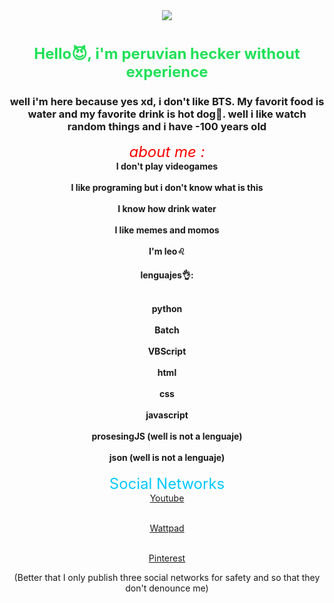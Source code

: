<div id="header" align="center">
  <img src="https://media.giphy.com/media/eoxomXXVL2S0E/giphy.gif">
   
  <h1 align="center"><font size="5" color="20E158"> Hello😈, i'm peruvian hecker without experience </font></h1>
    <h3 align="center">well i'm here because yes xd, i don't like BTS.
    My favorit food is water and my favorite drink is hot dog🌭.
    well i like watch random things and i have -100 years old</h3>
    <em><font size="5" color="FF0000"> about me : </font></em>
    <strong><br>I don't play videogames</br></strong>
    <strong><br>I like programing but i don't know what is this</br></strong>
    <strong><br>I know how drink water</br></strong>
    <strong><br>I like memes and momos</br></strong>
    <strong><br>I'm leo♌</br></strong>
<h4 align="center">lenguajes👌:

<br>python</br>
<br>Batch</br>
<br>VBScript</br>
<br>html</br>
<br>css</br>
<br>javascript</br>
<br>prosesingJS (well is not a lenguaje)</br>
<br>json (well is not a lenguaje)</br></h4>
<font size="5" color="00C9FF"> Social Networks </font>
<br><a href="https://www.youtube.com/channel/UCTmESFImk-8x3rTwH36H37w">Youtube</a></br>
<!-- Separacion. -->
<br><a href="https://www.wattpad.com/user/dogexdpro432">Wattpad</a></br>
<!-- Separacion. -->
<br><a href="https://www.pinterest.es/santiagoelxd295/">Pinterest</a></br>

(Better that I only publish three social networks for safety and so that they don't denounce me)

</div>
